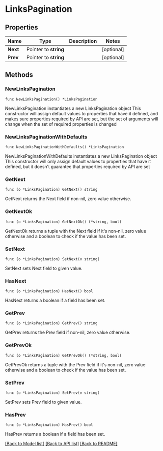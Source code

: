 # LinksPagination

## Properties

Name | Type | Description | Notes
------------ | ------------- | ------------- | -------------
**Next** | Pointer to **string** |  | [optional] 
**Prev** | Pointer to **string** |  | [optional] 

## Methods

### NewLinksPagination

`func NewLinksPagination() *LinksPagination`

NewLinksPagination instantiates a new LinksPagination object
This constructor will assign default values to properties that have it defined,
and makes sure properties required by API are set, but the set of arguments
will change when the set of required properties is changed

### NewLinksPaginationWithDefaults

`func NewLinksPaginationWithDefaults() *LinksPagination`

NewLinksPaginationWithDefaults instantiates a new LinksPagination object
This constructor will only assign default values to properties that have it defined,
but it doesn't guarantee that properties required by API are set

### GetNext

`func (o *LinksPagination) GetNext() string`

GetNext returns the Next field if non-nil, zero value otherwise.

### GetNextOk

`func (o *LinksPagination) GetNextOk() (*string, bool)`

GetNextOk returns a tuple with the Next field if it's non-nil, zero value otherwise
and a boolean to check if the value has been set.

### SetNext

`func (o *LinksPagination) SetNext(v string)`

SetNext sets Next field to given value.

### HasNext

`func (o *LinksPagination) HasNext() bool`

HasNext returns a boolean if a field has been set.

### GetPrev

`func (o *LinksPagination) GetPrev() string`

GetPrev returns the Prev field if non-nil, zero value otherwise.

### GetPrevOk

`func (o *LinksPagination) GetPrevOk() (*string, bool)`

GetPrevOk returns a tuple with the Prev field if it's non-nil, zero value otherwise
and a boolean to check if the value has been set.

### SetPrev

`func (o *LinksPagination) SetPrev(v string)`

SetPrev sets Prev field to given value.

### HasPrev

`func (o *LinksPagination) HasPrev() bool`

HasPrev returns a boolean if a field has been set.


[[Back to Model list]](../README.md#documentation-for-models) [[Back to API list]](../README.md#documentation-for-api-endpoints) [[Back to README]](../README.md)


